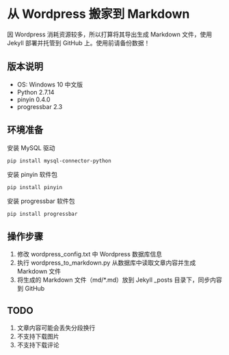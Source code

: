 从 Wordpress 搬家到 Markdown
========

因 Wordpress 消耗资源较多，所以打算将其导出生成 Markdown 文件，使用 Jekyll 部署并托管到 GitHub 上。使用前请备份数据！

## 版本说明

* OS: Windows 10 中文版
* Python 2.7.14
* pinyin 0.4.0
* progressbar 2.3

## 环境准备

安装 MySQL 驱动
```
pip install mysql-connector-python
```

安装 pinyin 软件包
```
pip install pinyin
```

安装 progressbar 软件包
```
pip install progressbar
```

## 操作步骤

1. 修改 wordpress_config.txt 中 Wordpress 数据库信息
2. 执行 wordpress_to_markdown.py 从数据库中读取文章内容并生成 Markdown 文件
3. 将生成的 Markdown 文件（md/*.md）放到 Jekyll _posts 目录下，同步内容到 GitHub

## TODO

1. 文章内容可能会丢失分段换行
2. 不支持下载图片
3. 不支持下载评论
